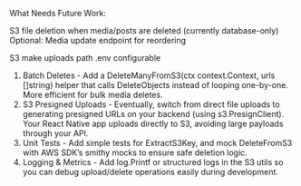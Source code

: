 What Needs Future Work:

S3 file deletion when media/posts are deleted (currently database-only)
Optional: Media update endpoint for reordering

S3 make uploads path .env configurable

1. Batch Deletes - Add a DeleteManyFromS3(ctx context.Context, urls []string) helper that calls DeleteObjects instead of looping one-by-one. More efficient for bulk media deletes.
2. S3 Presigned Uploads	- Eventually, switch from direct file uploads to generating presigned URLs on your backend (using s3.PresignClient). Your React Native app uploads directly to S3, avoiding large payloads through your API.
3. Unit Tests - Add simple tests for ExtractS3Key, and mock DeleteFromS3 with AWS SDK’s smithy mocks to ensure safe deletion logic.
4. Logging & Metrics - Add log.Printf or structured logs in the S3 utils so you can debug upload/delete operations easily during development.